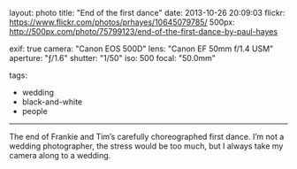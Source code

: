 layout: photo
title: "End of the first dance"
date: 2013-10-26 20:09:03
flickr: https://www.flickr.com/photos/prhayes/10645079785/
500px: http://500px.com/photo/75799123/end-of-the-first-dance-by-paul-hayes

exif: true
camera: "Canon EOS 500D"
lens: "Canon EF 50mm f/1.4 USM"
aperture: "ƒ/1.6"
shutter: "1/50"
iso: 500
focal: "50.0mm"

tags:
  - wedding
  - black-and-white
  - people
---

The end of Frankie and Tim’s carefully choreographed first dance. I’m not a wedding photographer, the stress would be too much, but I always take my camera along to a wedding.
